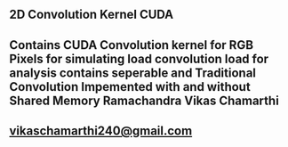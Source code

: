 2D Convolution Kernel CUDA
--------------------------

Contains CUDA Convolution kernel for RGB Pixels for simulating load convolution load for analysis
contains seperable and Traditional Convolution Impemented with and without Shared Memory
Ramachandra Vikas Chamarthi
---------------------------
vikaschamarthi240@gmail.com
---------------------------
